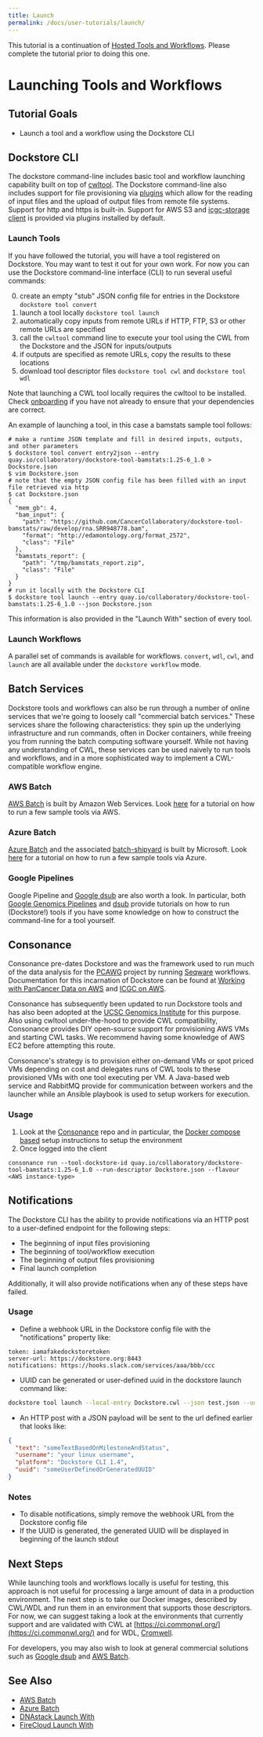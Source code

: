 ```yaml
---
title: Launch
permalink: /docs/user-tutorials/launch/
---
```

<div class="alert alert-info">
This tutorial is a continuation of <a href="/docs/publisher-tutorials/hosted-tools-and-workflows/">Hosted Tools and Workflows</a>. Please complete the tutorial prior to doing this one.
</div>

# Launching Tools and Workflows
## Tutorial Goals
* Launch a tool and a workflow using the Dockstore CLI

## Dockstore CLI

The dockstore command-line includes basic tool and workflow launching capability built on top of [cwltool](https://github.com/common-workflow-language/cwltool). The Dockstore command-line also includes support for file provisioning via [plugins](https://github.com/ga4gh/dockstore/tree/develop/dockstore-file-plugin-parent) which allow for the reading of input files and the upload of output files from remote file systems. Support for http and https is built-in. Support for AWS S3 and [icgc-storage client](https://github.com/dockstore/icgc-storage-client-plugin) is provided via plugins installed by default.

### Launch Tools

If you have followed the tutorial, you will have a tool registered on Dockstore. You may want to test it out for your own work. For now you can use the Dockstore command-line interface (CLI) to run several useful commands:

0. create an empty "stub" JSON config file for entries in the Dockstore `dockstore tool convert`
0. launch a tool locally `dockstore tool launch`
  0. automatically copy inputs from remote URLs if HTTP, FTP, S3 or other remote URLs are specified
  0. call the `cwltool` command line to execute your tool using the CWL from the Dockstore and the JSON for inputs/outputs
  0. if outputs are specified as remote URLs, copy the results to these locations
0. download tool descriptor files `dockstore tool cwl` and `dockstore tool wdl`

Note that launching a CWL tool locally requires the cwltool to be installed. Check [onboarding](https://dockstore.org/onboarding) if you have not already to ensure that your dependencies are correct.

An example of launching a tool, in this case a bamstats sample tool follows:

```
# make a runtime JSON template and fill in desired inputs, outputs, and other parameters
$ dockstore tool convert entry2json --entry quay.io/collaboratory/dockstore-tool-bamstats:1.25-6_1.0 > Dockstore.json
$ vim Dockstore.json
# note that the empty JSON config file has been filled with an input file retrieved via http
$ cat Dockstore.json
{
  "mem_gb": 4,
  "bam_input": {
    "path": "https://github.com/CancerCollaboratory/dockstore-tool-bamstats/raw/develop/rna.SRR948778.bam",
    "format": "http://edamontology.org/format_2572",
    "class": "File"
  },
  "bamstats_report": {
    "path": "/tmp/bamstats_report.zip",
    "class": "File"
  }
}
# run it locally with the Dockstore CLI
$ dockstore tool launch --entry quay.io/collaboratory/dockstore-tool-bamstats:1.25-6_1.0 --json Dockstore.json
```

This information is also provided in the "Launch With" section of every tool.

### Launch Workflows

A parallel set of commands is available for workflows. `convert`, `wdl`, `cwl`, and `launch` are all available under the `dockstore workflow` mode.

## Batch Services

Dockstore tools and workflows can also be run through a number of online services that we're going to loosely call "commercial batch services." These services share the following characteristics: they spin up the underlying infrastructure and run commands, often in Docker containers, while freeing you from running the batch computing software yourself. While not having any understanding of CWL, these services can be used naively to run tools and workflows, and in a more sophisticated way to implement a CWL-compatible workflow engine.  

### AWS Batch

[AWS Batch](https://aws.amazon.com/batch/) is built by Amazon Web Services. Look [here](/docs/publisher-tutorials/aws-batch) for a tutorial on how to run a few sample tools via AWS.

### Azure Batch

[Azure Batch](https://azure.microsoft.com/en-us/services/batch/) and the associated [batch-shipyard](https://github.com/Azure/batch-shipyard) is built by Microsoft. Look [here](/docs/publisher-tutorials/azure-batch) for a tutorial on how to run a few sample tools via Azure.

### Google Pipelines

Google Pipeline and [Google dsub](https://github.com/googlegenomics/dsub) are also worth a look. In particular, both [Google Genomics Pipelines](https://cloud.google.com/genomics/v1alpha2/pipelines) and [dsub](https://cloud.google.com/genomics/v1alpha2/dsub) provide tutorials on how to run  (Dockstore!) tools if you have some knowledge on how to construct the command-line for a tool yourself.

## Consonance

Consonance pre-dates Dockstore and was the framework used to run much of the data analysis for the [PCAWG](https://dcc.icgc.org/pcawg#!%2Fmutations) project by running [Seqware](https://seqware.github.io/) workflows. Documentation for this incarnation of Dockstore can be found at [Working with PanCancer Data on AWS](http://icgc.org/working-pancancer-data-aws) and [ICGC on AWS](https://aws.amazon.com/public-datasets/icgc/).

Consonance has subsequently been updated to run Dockstore tools and has also been adopted at the [UCSC Genomics Institute](https://github.com/BD2KGenomics/dcc-ops) for this purpose. Also using cwltool under-the-hood to provide CWL compatibility, Consonance provides DIY open-source support for provisioning AWS VMs and starting CWL tasks. We recommend having some knowledge of AWS EC2 before attempting this route.

Consonance's strategy is to provision either on-demand VMs or spot priced VMs depending on cost and delegates runs of CWL tools to these provisioned VMs with one tool executing per VM. A Java-based web service and RabbitMQ provide for communication between workers and the launcher while an Ansible playbook is used to setup workers for execution.

### Usage

1. Look at the [Consonance](https://github.com/Consonance/consonance) repo and in particular, the [Docker compose based](https://github.com/Consonance/consonance/tree/develop/container-admin) setup instructions to setup the environment
2. Once logged into the client
```
consonance run --tool-dockstore-id quay.io/collaboratory/dockstore-tool-bamstats:1.25-6_1.0 --run-descriptor Dockstore.json --flavour <AWS instance-type>
```

## Notifications
The Dockstore CLI has the ability to provide notifications via an HTTP post to a user-defined endpoint for the following steps:
- The beginning of input files provisioning
- The beginning of tool/workflow execution
- The beginning of output files provisioning
- Final launch completion

Additionally, it will also provide notifications when any of these steps have failed.

### Usage
- Define a webhook URL in the Dockstore config file with the "notifications" property like:
```
token: iamafakedockstoretoken
server-url: https://dockstore.org:8443
notifications: https://hooks.slack.com/services/aaa/bbb/ccc
```
- UUID can be generated or user-defined uuid in the dockstore launch command like:
```bash
dockstore tool launch --local-entry Dockstore.cwl --json test.json --uuid fakeUUID
```
- An HTTP post with a JSON payload will be sent to the url defined earlier that looks like:
```json
{
  "text": "someTextBasedOnMilestoneAndStatus",
  "username": "your linux username",
  "platform": "Dockstore CLI 1.4",
  "uuid": "someUserDefinedOrGeneratedUUID"
}
```

### Notes
- To disable notifications, simply remove the webhook URL from the Dockstore config file
- If the UUID is generated, the generated UUID will be displayed in beginning of the launch stdout

## Next Steps

While launching tools and workflows locally is useful for testing, this approach is not useful for processing a large amount of data in a production environment. The next step is to take our Docker images, described by CWL/WDL and run them in an environment that supports those descriptors. For now, we can suggest taking a look at the environments that currently support and are validated with CWL at [https://ci.commonwl.org/](https://ci.commonwl.org/) and for WDL, [Cromwell](https://github.com/broadinstitute/cromwell).

For developers, you may also wish to look at general commercial solutions such as [Google dsub](https://github.com/googlegenomics/task-submission-tools) and [AWS Batch](https://aws.amazon.com/batch/).

## See Also
* [AWS Batch](/docs/publisher-tutorials/aws-batch/)
* [Azure Batch](/docs/publisher-tutorials/azure-batch/)
* [DNAstack Launch With](/docs/user-tutorials/dnastack-launch-with/)
* [FireCloud Launch With](/docs/user-tutorials/firecloud-launch-with/)